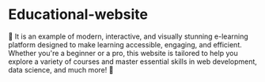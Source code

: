 # Educational-website
🌟 It is an example of modern, interactive, and visually stunning e-learning platform designed to make learning accessible, engaging, and efficient. Whether you're a beginner or a pro, this website is tailored to help you explore a variety of courses and master essential skills in web development, data science, and much more! 🚀
